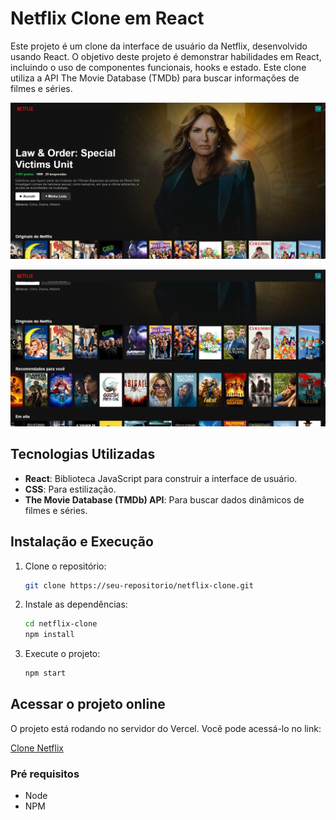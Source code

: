 # Netflix Clone em React

Este projeto é um clone da interface de usuário da Netflix, desenvolvido usando React. O objetivo deste projeto é demonstrar habilidades em React, incluindo o uso de componentes funcionais, hooks e estado. Este clone utiliza a API The Movie Database (TMDb) para buscar informações de filmes e séries.

![image](./public/assets/img/readme/net1.png)

![image](./public/assets/img/readme/net2.png)

## Tecnologias Utilizadas

- **React**: Biblioteca JavaScript para construir a interface de usuário.
- **CSS**: Para estilização.
- **The Movie Database (TMDb) API**: Para buscar dados dinâmicos de filmes e séries.

## Instalação e Execução

1. Clone o repositório:
    ```bash
    git clone https://seu-repositorio/netflix-clone.git

2. Instale as dependências:
    ```bash
    cd netflix-clone
    npm install

3. Execute o projeto:
    ```bash
    npm start


## Acessar o projeto online

O projeto está rodando no servidor do Vercel. Você pode acessá-lo no link: 

[Clone Netflix](https://netflix-clone-react-alpha-liard.vercel.app/)


### Pré requisitos

* Node
* NPM